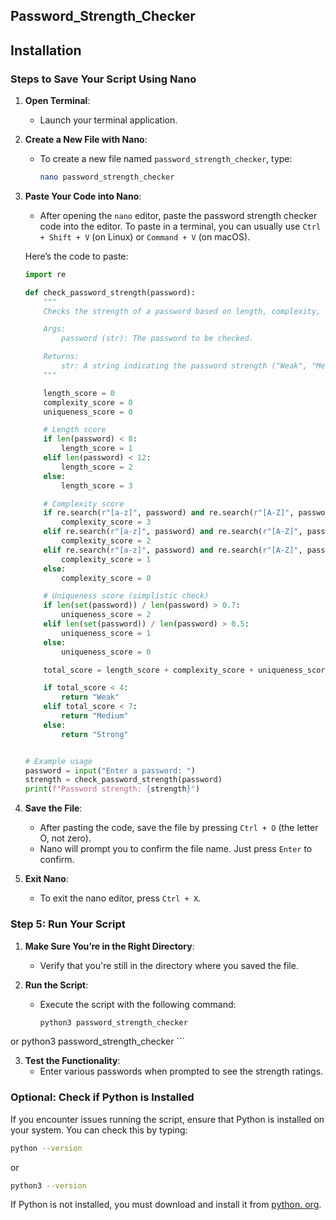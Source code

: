 ## Password_Strength_Checker

## Installation 

### Steps to Save Your Script Using Nano

1. **Open Terminal**:
   - Launch your terminal application.

2. **Create a New File with Nano**:
   - To create a new file named `password_strength_checker`, type:
     ```bash
     nano password_strength_checker
     ```

3. **Paste Your Code into Nano**:
   - After opening the `nano` editor, paste the password strength checker code into the editor. To paste in a terminal, you can usually use `Ctrl + Shift + V` (on Linux) or `Command + V` (on macOS).

   Here’s the code to paste:

   ```python
   import re

   def check_password_strength(password):
       """
       Checks the strength of a password based on length, complexity, and uniqueness.

       Args:
           password (str): The password to be checked.

       Returns:
           str: A string indicating the password strength ("Weak", "Medium", "Strong").
       """

       length_score = 0
       complexity_score = 0
       uniqueness_score = 0

       # Length score
       if len(password) < 8:
           length_score = 1
       elif len(password) < 12:
           length_score = 2
       else:
           length_score = 3

       # Complexity score
       if re.search(r"[a-z]", password) and re.search(r"[A-Z]", password) and re.search(r"[0-9]", password) and re.search(r"[!@#$%^&*(),.?\":{}|<>]", password):
           complexity_score = 3
       elif re.search(r"[a-z]", password) and re.search(r"[A-Z]", password) and re.search(r"[0-9]", password):
           complexity_score = 2
       elif re.search(r"[a-z]", password) and re.search(r"[A-Z]", password):
           complexity_score = 1
       else:
           complexity_score = 0

       # Uniqueness score (simplistic check)
       if len(set(password)) / len(password) > 0.7:
           uniqueness_score = 2
       elif len(set(password)) / len(password) > 0.5:
           uniqueness_score = 1
       else:
           uniqueness_score = 0

       total_score = length_score + complexity_score + uniqueness_score

       if total_score < 4:
           return "Weak"
       elif total_score < 7:
           return "Medium"
       else:
           return "Strong"


   # Example usage
   password = input("Enter a password: ")
   strength = check_password_strength(password)
   print(f"Password strength: {strength}")
   ```

4. **Save the File**:
   - After pasting the code, save the file by pressing `Ctrl + O` (the letter O, not zero).
   - Nano will prompt you to confirm the file name. Just press `Enter` to confirm.

5. **Exit Nano**:
   - To exit the nano editor, press `Ctrl + X`.

### Step 5: Run Your Script

1. **Make Sure You’re in the Right Directory**:
   - Verify that you're still in the directory where you saved the file.

2. **Run the Script**:
   - Execute the script with the following command:
     ```bash
     python3 password_strength_checker
or 
      python3 password_strength_checker
     ```
     

3. **Test the Functionality**:
   - Enter various passwords when prompted to see the strength ratings.

### Optional: Check if Python is Installed

If you encounter issues running the script, ensure that Python is installed on your system. You can check this by typing:

```bash
python --version
```
or
```bash
python3 --version
```

If Python is not installed, you must download and install it from [python. org](https://www.python.org/downloads/).







